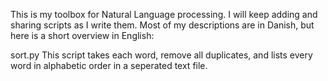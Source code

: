This is my toolbox for Natural Language processing. I will keep adding and sharing scripts as I write them.
Most of my descriptions are in Danish, but here is a short overview in English:


sort.py   This script takes each word, remove all duplicates, and lists every word in alphabetic order in a seperated text file.
